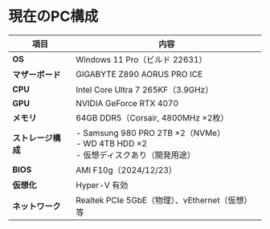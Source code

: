 # 現在のPC構成

| 項目             | 内容 |
|------------------|------|
| **OS**           | Windows 11 Pro（ビルド 22631） |
| **マザーボード** | GIGABYTE Z890 AORUS PRO ICE |
| **CPU**          | Intel Core Ultra 7 265KF（3.9GHz） |
| **GPU**          | NVIDIA GeForce RTX 4070 |
| **メモリ**       | 64GB DDR5（Corsair, 4800MHz ×2枚） |
| **ストレージ構成** | - Samsung 980 PRO 2TB ×2（NVMe）<br>- WD 4TB HDD ×2<br>- 仮想ディスクあり（開発用途） |
| **BIOS**         | AMI F10g（2024/12/23） |
| **仮想化**       | Hyper-V 有効 |
| **ネットワーク** | Realtek PCIe 5GbE（物理）、vEthernet（仮想）等 |